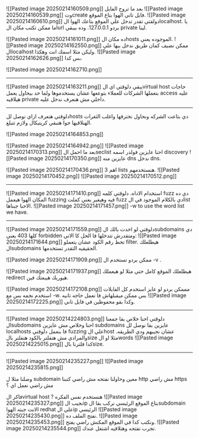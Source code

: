 ![[Pasted image 20250214160509.png]]
بعد ما تروح الفايل
![[Pasted image 20250214160539.png]]
وتcreate فايل تاني الهوا بتاع الموقع.
![[Pasted image 20250214160610.png]]
دولقتي تقدر تدخل علي الموقع بتاعك الهوا الlocalhost.
يا اما ممكن تكتب مكان الurl بردو 127.0.0.1. وده بيبقي private لينا.

![[Pasted image 20250214161011.png]]
ده مكان الhosts الموجوده يعني.
![[Pasted image 20250214162550.png]]
ممكن نضيف كمان طريق ندخل بيها علي الlocalhost وليكن مثلا اسمك انت وهكذا.
![[Pasted image 20250214162626.png]]
بس كدا.

![[Pasted image 20250214162710.png]]

--------------------------------------------------------------------------------
![[Pasted image 20250214163211.png]]
يبقي دلوقتي اي الvirtual host حاجات بتعملها الشركات للعملاء بتوععها عشان يستخدموها ولما حد بيحاول يعمل access عليه هيلاقيه private داخلي مش هنعرف ندخل عليه.

--------------------------------------------------------------------------------
دلوقتي هنعرف ازاي نوصل للhosts دي بتاعت الشركه ونحاول نخترقها واغلب الثغرات الهنلاقيها جوا هتبقي كريتيكال ولازم تتبلغ.

![[Pasted image 20250214164853.png]]

![[Pasted image 20250214164942.png]]
![[Pasted image 20250214170313.png]]
بعد ما احمل الseclist احنا عايزين فولدر اسمه discovery
![[Pasted image 20250214170350.png]]
عايزين منه dns ندخل dns.

![[Pasted image 20250214170436.png]]
اهم 3 lists هنستخدمهم.
![[Pasted image 20250214170452.png]]
![[Pasted image 20250214170512.png]]

--------------------------------------------------------------------------------
![[Pasted image 20250214171410.png]]
 استخدام الاداه.
دلوقتي كلمه fuzz دي ده المكان الهوا هيعمل fuzzing فيه وهيغير يعني كملت fuzz دي بالكلام الموجود في الlist الاحنا جبناها.
![[Pasted image 20250214171457.png]]
-w to use the word list we have.

--------------------------------------------------------------------------------
![[Pasted image 20250214171559.png]]
دلوقتي لو اخدت بالك الsubdomains دي كلها 403 يعني forbidden ومتقدرش تتدخلها فا الحل كا الاتي:
![[Pasted image 20250214171644.png]]
تحط رقم الكود عشان يتعملو filter.
هيطلعلك الsubdomains الحقيقيه التقدر تستخدمها.

![[Pasted image 20250214171909.png]]
ممكن بردو تستخدم ال -v  .

![[Pasted image 20250214171937.png]]
هيطلعلك الموقع كامل حتي مثلا لو هيعملك redirect هيوريك هيبعتك فين.

![[Pasted image 20250214172108.png]]
مممكن بردو لو عايز استخدم كل الفايلات استخدم نجمه بس مع -w.
بس ممكن ميقبلهاش فا تعمل حاجه تانيه
![[Pasted image 20250214172225.png]]
وكدا بقو محفوظين في فايل تاني.

--------------------------------------------------------------------------------
![[Pasted image 20250214224803.png]]
دلوقتي احنا خلاص بقا جمعنا الsubdomains احنا وخلاص مش عايزين subdomains عايزين بقا نوصل لل localhosts فا بنعمل دلوقتي fuzzing علي الhost عشان نجيبهم ودي الطريقه.
والمرادي مش هتفلتر بالكود هتفلتر بالsize مثلا او الwords 
![[Pasted image 20250214225015.png]]
كدا فلترنا بالsize.

--------------------------------------------------------------------------------
![[Pasted image 20250214235227.png]]
![[Pasted image 20250214235815.png]]

وصلنا مثلا ل subdomain معين وحاولنا نفتحه مش راضي كتبنا http مش راضي https مش راضي نعمل اي ؟

فاكر الvirtual host ? هنستخدم نفس الفكره
![[Pasted image 20250214235327.png]]
نجيب الip بتاع الموقع الرئيسي نركب بقا الsubdomain الانت جبته الهوا redhat علي الip الرئيسي
![[Pasted image 20250214235430.png]]
نفتح الملف ده.
![[Pasted image 20250214235453.png]]
ونكتب كدا في الموقع المكنش راضي يفتح.
![[Pasted image 20250214235544.png]]
تجرب تفتحه وهتلاقيه اشتغل عندك.